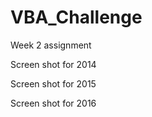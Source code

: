 # VBA_Challenge
Week 2 assignment

Screen shot for 2014 

Screen shot for 2015

Screen shot for 2016

